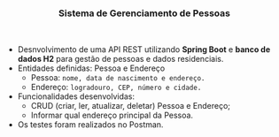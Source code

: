 <h3 align="center"> Sistema de Gerenciamento de Pessoas </h3> <br />

  - Desnvolvimento de uma API REST utilizando **Spring Boot** e **banco de dados H2** para gestão de pessoas e dados residenciais. 
  - Entidades definidas: Pessoa e Endereço
      - Pessoa: ```nome, data de nascimento e endereço.```
      - Endereço: ```logradouro, CEP, número e cidade.```
  - Funcionalidades desenvolvidas: 
      - CRUD (criar, ler, atualizar, deletar) Pessoa e Endereço;
      - Informar qual endereço principal da Pessoa.
  - Os testes foram realizados no Postman.

